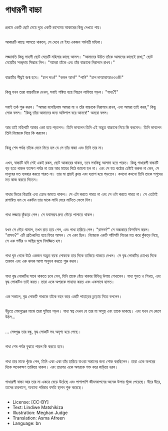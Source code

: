 # গাধারূপী বাচ্চা

##
প্রথমে একটি ছোট মেয়ে দূরে একটি রহস্যময় আকারের কিছু দেখতে পায়।

##
আকারটি কাছে আসতে থাকলে, সে দেখে যে ইহা একজন গর্ভবতী মহিলা।

##
লজ্জাবতি কিন্তু সাহসী ছোট মেয়েটি মহিলার কাছে আসল। "আমাদের উচিত তাঁকে আমাদের কাছেই রাখা," ছোট মেয়েটির সম্প্রদায় সিদ্ধান্ত নিল। "আমরা তাঁকে এবং তাঁর বাচ্চাকে নিরাপদে রাখব।"

##
বাচ্চাটির শীঘ্রই জন্ম হবে। "চাপ দাও!" "কম্বল আন!" "পানি" "চাপ দাআআআওওও!!!"

##
কিন্তু যখন তারা বাচ্চাটিকে দেখল, সবাই শঙ্কিত হয়ে পিছনে লাফিয়ে পড়ল। "গাধা?!"

##
সবাই তর্ক শুরু করল। "আমরা বলেছিলাম আমরা মা ও তাঁর বাচ্চাকে নিরাপদে রাখব, এবং আমরা তাই করব," কিছু লোক বলল। "কিন্তু তাঁরা আমাদের জন্য অভিশাপ বয়ে আনবে!" অন্যরা বলল।

##
আর তাই মহিলাটি আবার একা হয়ে পড়লেন। তিনি ভাবলেন তিনি এই অদ্ভুত বাচ্চাকে নিয়ে কি করবেন। তিনি ভাবলেন তিনি নিজেকে নিয়ে কি করবেন।

##
কিন্তু শেষ পর্যন্ত তাঁকে মেনে নিতে হল যে সে তাঁর বাচ্চা এবং তিনি তার মা।

##
এখন, বাচ্চাটি যদি সেই একই রকম, ছোট আকারের থাকত, তবে সবকিছু আলাদা হতে পারত। কিন্তু গাধারূপী বাচ্চাটি বড় হতে থাকল যতক্ষণ পর্যন্ত না তার আর মায়ের পিঠে জায়গা হল না। এবং সে যত কঠোর চেষ্টাই করুক না কেন, সে মানুষের মত ব্যবহার করতে পারত না। তার মা প্রায়ই ক্লান্ত এবং হতাশ হয়ে পড়তেন। কখনো কখনো তিনি তাকে পশুদের মত কাজ করতে দিতেন।

##
গাধার ভিতর বিভ্রান্তি এবং ক্রোধ জমতে থাকল। সে এটা করতে পারত না এবং সে ওটা করতে পারত না। সে এতটাই রাগান্বিত হল যে একদিন তার মাকে লাথি মেরে মাটিতে ফেলে দিল।

##
গাধা লজ্জায় কুঁকড়ে গেল। সে যথাসম্ভব দ্রুত দৌড়ে পালাতে থাকল।

##
যখন সে দৌড় থামাল, তখন রাত হয়ে গেল, এবং গাধা হারিয়ে গেল। "রাসভ?" সে অন্ধকারে ফিসফিস করল। "রাসভ?" এটি প্রতিধ্বনিত হয়ে ফিরে আসল। সে একা ছিল। নিজেকে একটি আঁটসাঁট পিণ্ডের মত করে কুঁকড়ে নিয়ে, সে এক গভীর ও অস্থির ঘুমে নিমজ্জিত হল।

##
গাধা ঘুম থেকে উঠে একজন অদ্ভুত বয়স্ক লোককে তার দিকে তাকিয়ে থাকতে দেখল। সে বৃদ্ধ লোকটির চোখের দিকে তাকাল এবং এক ঝলক আশা অনুভব করতে শুরু করল।

##
গাধা বৃদ্ধ লোকটির সাথে থাকতে চলে গেল, যিনি তাকে বেঁচে থাকার বিভিন্ন উপায় শেখালেন। গাধা শুনত ও শিখত, এবং বৃদ্ধ লোকটিও তাই করত। তারা একে অপরকে সাহায্য করত এবং একসাথে হাসত।

##
এক সকালে, বৃদ্ধ লোকটি গাধাকে তাঁকে বহন করে একটি পাহাড়ের চুড়োয় নিতে বললেন।

##
উঁচুতে মেঘপুঞ্জের মাঝে তারা ঘুমিয়ে পড়ল। গাধা স্বপ্ন দেখল যে তার মা অসুস্থ এবং তাকে ডাকছে। এবং যখন সে জেগে উঠল...

##
... মেঘপুঞ্জ তার বন্ধু, বৃদ্ধ লোকটি সহ অদৃশ্য হয়ে গেছে।

##
গাধা শেষ পর্যন্ত বুঝতে পারল কি করতে হবে।

##
গাধা তার মাকে খুঁজে পেল, তিনি একা একা তাঁর হারিয়ে যাওয়া সন্তানের জন্য শোক করছিলেন। তারা একে অপরের দিকে অনেকক্ষণ তাকিয়ে থাকল। এবং তারপর একে অপরকে শক্ত করে জড়িয়ে ধরল।

##
গাধারূপী বাচ্চা আর তার মা একত্রে বেড়ে উঠেছে এবং পাশাপাশি জীবনযাপনের অনেক উপায় খুঁজে পেয়েছে। ধীরে ধীরে, তাদের চারপাশে, অন্যান্য পরিবার বসতি স্থাপন শুরু করেছে।

##
* License: [CC-BY]
* Text: Lindiwe Matshikiza
* Illustration: Meghan Judge
* Translation: Asma Afreen
* Language: bn
